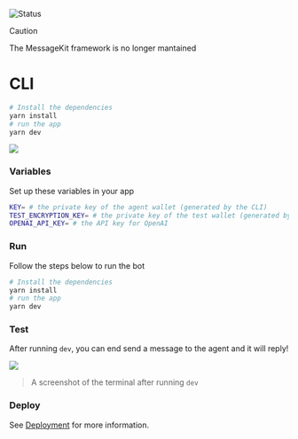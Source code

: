 ![Status](https://img.shields.io/badge/Deprecated-brown)

> [!CAUTION]
> The MessageKit framework is no longer mantained

# CLI

```bash
# Install the dependencies
yarn install
# run the app
yarn dev
```

![](..//img/cli/2.png)

### Variables

Set up these variables in your app

```bash
KEY= # the private key of the agent wallet (generated by the CLI)
TEST_ENCRYPTION_KEY= # the private key of the test wallet (generated by the CLI)
OPENAI_API_KEY= # the API key for OpenAI
```

### Run

Follow the steps below to run the bot

```bash
# Install the dependencies
yarn install
# run the app
yarn dev
```

### Test

After running `dev`, you can end send a message to the agent and it will reply!

![](/img/cli/1.png)

> A screenshot of the terminal after running `dev`

### Deploy

See [Deployment](/deployment) for more information.
